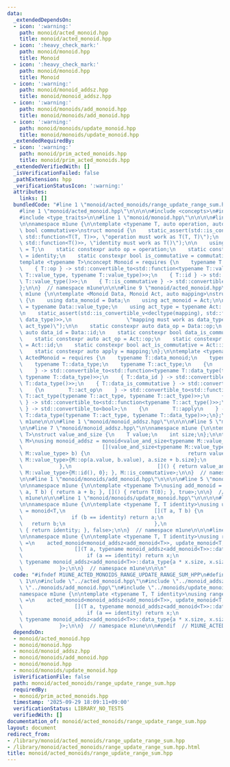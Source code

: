 ```yaml
---
data:
  _extendedDependsOn:
  - icon: ':warning:'
    path: monoid/acted_monoid.hpp
    title: monoid/acted_monoid.hpp
  - icon: ':heavy_check_mark:'
    path: monoid/monoid.hpp
    title: Monoid
  - icon: ':heavy_check_mark:'
    path: monoid/monoid.hpp
    title: Monoid
  - icon: ':warning:'
    path: monoid/monoid_addsz.hpp
    title: monoid/monoid_addsz.hpp
  - icon: ':warning:'
    path: monoid/monoids/add_monoid.hpp
    title: monoid/monoids/add_monoid.hpp
  - icon: ':warning:'
    path: monoid/monoids/update_monoid.hpp
    title: monoid/monoids/update_monoid.hpp
  _extendedRequiredBy:
  - icon: ':warning:'
    path: monoid/prim_acted_monoids.hpp
    title: monoid/prim_acted_monoids.hpp
  _extendedVerifiedWith: []
  _isVerificationFailed: false
  _pathExtension: hpp
  _verificationStatusIcon: ':warning:'
  attributes:
    links: []
  bundledCode: "#line 1 \"monoid/acted_monoids/range_update_range_sum.hpp\"\n\n\n\n\
    #line 1 \"monoid/acted_monoid.hpp\"\n\n\n\n#include <concepts>\n#include <functional>\n\
    #include <type_traits>\n\n#line 1 \"monoid/monoid.hpp\"\n\n\n\n#line 7 \"monoid/monoid.hpp\"\
    \n\nnamespace m1une {\n\ntemplate <typename T, auto operation, auto identity,\
    \ bool commutative>\nstruct monoid {\n    static_assert(std::is_convertible_v<decltype(operation),\
    \ std::function<T(T, T)>>, \"operation must work as T(T, T)\");\n    static_assert(std::is_convertible_v<decltype(identity),\
    \ std::function<T()>>, \"identity must work as T()\");\n\n    using value_type\
    \ = T;\n    static constexpr auto op = operation;\n    static constexpr auto id\
    \ = identity;\n    static constexpr bool is_commutative = commutative;\n};\n\n\
    template <typename T>\nconcept Monoid = requires {\n    typename T::value_type;\n\
    \    { T::op } -> std::convertible_to<std::function<typename T::value_type(typename\
    \ T::value_type, typename T::value_type)>>;\n    { T::id } -> std::convertible_to<std::function<typename\
    \ T::value_type()>>;\n    { T::is_commutative } -> std::convertible_to<bool>;\n\
    };\n\n}  // namespace m1une\n\n\n#line 9 \"monoid/acted_monoid.hpp\"\n\nnamespace\
    \ m1une {\n\ntemplate <Monoid Data, Monoid Act, auto mapping>\nstruct acted_monoid\
    \ {\n    using data_monoid = Data;\n    using act_monoid = Act;\n\n    using data_type\
    \ = typename Data::value_type;\n    using act_type = typename Act::value_type;\n\
    \n    static_assert(std::is_convertible_v<decltype(mapping), std::function<data_type(act_type,\
    \ data_type)>>,\n                  \"mapping must work as data_type(data_type,\
    \ act_type)\");\n\n    static constexpr auto data_op = Data::op;\n    static constexpr\
    \ auto data_id = Data::id;\n    static constexpr bool data_is_commutative = Data::is_commutative;\n\
    \    static constexpr auto act_op = Act::op;\n    static constexpr auto act_id\
    \ = Act::id;\n    static constexpr bool act_is_commutative = Act::is_commutative;\n\
    \    static constexpr auto apply = mapping;\n};\n\ntemplate <typename T>\nconcept\
    \ ActedMonoid = requires {\n    typename T::data_monoid;\n    typename T::act_monoid;\n\
    \    typename T::data_type;\n    typename T::act_type;\n    {\n        T::data_op\n\
    \    } -> std::convertible_to<std::function<typename T::data_type(typename T::data_type,\
    \ typename T::data_type)>>;\n    { T::data_id } -> std::convertible_to<std::function<typename\
    \ T::data_type()>>;\n    { T::data_is_commutative } -> std::convertible_to<bool>;\n\
    \    {\n        T::act_op\n    } -> std::convertible_to<std::function<typename\
    \ T::act_type(typename T::act_type, typename T::act_type)>>;\n    { T::act_id\
    \ } -> std::convertible_to<std::function<typename T::act_type()>>;\n    { T::act_is_commutative\
    \ } -> std::convertible_to<bool>;\n    {\n        T::apply\n    } -> std::convertible_to<std::function<typename\
    \ T::data_type(typename T::act_type, typename T::data_type)>>;\n};\n\n}  // namespace\
    \ m1une\n\n\n#line 1 \"monoid/monoid_addsz.hpp\"\n\n\n\n#line 5 \"monoid/monoid_addsz.hpp\"\
    \n\n#line 7 \"monoid/monoid_addsz.hpp\"\n\nnamespace m1une {\n\ntemplate <typename\
    \ T>\nstruct value_and_size {\n    T value;\n    int size;\n};\n\ntemplate <Monoid\
    \ M>\nusing monoid_addsz = monoid<value_and_size<typename M::value_type>,\n  \
    \                          [](value_and_size<typename M::value_type> a, value_and_size<typename\
    \ M::value_type> b) {\n                                return value_and_size<typename\
    \ M::value_type>{M::op(a.value, b.value), a.size + b.size};\n                \
    \            },\n                            []() { return value_and_size<typename\
    \ M::value_type>{M::id(), 0}; }, M::is_commutative>;\n\n}  // namespace m1une\n\
    \n\n#line 1 \"monoid/monoids/add_monoid.hpp\"\n\n\n\n#line 5 \"monoid/monoids/add_monoid.hpp\"\
    \n\nnamespace m1une {\n\ntemplate <typename T>\nusing add_monoid = monoid<T, [](T\
    \ a, T b) { return a + b; }, []() { return T(0); }, true>;\n\n}  // namespace\
    \ m1une\n\n\n#line 1 \"monoid/monoids/update_monoid.hpp\"\n\n\n\n#line 5 \"monoid/monoids/update_monoid.hpp\"\
    \n\nnamespace m1une {\n\ntemplate <typename T, T identity>\nusing update_monoid\
    \ = monoid<T,\n                             [](T a, T b) {\n                 \
    \                if (b == identity) return a;\n                              \
    \   return b;\n                             },\n                             []()\
    \ { return identity; }, false>;\n\n}  // namespace m1une\n\n\n#line 8 \"monoid/acted_monoids/range_update_range_sum.hpp\"\
    \n\nnamespace m1une {\n\ntemplate <typename T, T identity>\nusing range_update_range_sum_monoid\
    \ =\n    acted_monoid<monoid_addsz<add_monoid<T>>, update_monoid<T, identity>,\n\
    \                 [](T a, typename monoid_addsz<add_monoid<T>>::data_type x) {\n\
    \                     if (a == identity) return x;\n                     return\
    \ typename monoid_addsz<add_monoid<T>>::data_type{a * x.size, x.size};\n     \
    \            }>;\n\n}  // namespace m1une\n\n\n"
  code: "#ifndef M1UNE_ACTED_MONOIDS_RANGE_UPDATE_RANGE_SUM_HPP\n#define M1UNE_ACTED_MONOIDS_RANGE_UPDATE_RANGE_SUM_HPP\
    \ 1\n\n#include \"../acted_monoid.hpp\"\n#include \"../monoid_addsz.hpp\"\n#include\
    \ \"../monoids/add_monoid.hpp\"\n#include \"../monoids/update_monoid.hpp\"\n\n\
    namespace m1une {\n\ntemplate <typename T, T identity>\nusing range_update_range_sum_monoid\
    \ =\n    acted_monoid<monoid_addsz<add_monoid<T>>, update_monoid<T, identity>,\n\
    \                 [](T a, typename monoid_addsz<add_monoid<T>>::data_type x) {\n\
    \                     if (a == identity) return x;\n                     return\
    \ typename monoid_addsz<add_monoid<T>>::data_type{a * x.size, x.size};\n     \
    \            }>;\n\n}  // namespace m1une\n\n#endif  // M1UNE_ACTED_MONOIDS_RANGE_UPDATE_RANGE_SUM_HPP\n"
  dependsOn:
  - monoid/acted_monoid.hpp
  - monoid/monoid.hpp
  - monoid/monoid_addsz.hpp
  - monoid/monoids/add_monoid.hpp
  - monoid/monoid.hpp
  - monoid/monoids/update_monoid.hpp
  isVerificationFile: false
  path: monoid/acted_monoids/range_update_range_sum.hpp
  requiredBy:
  - monoid/prim_acted_monoids.hpp
  timestamp: '2025-09-29 18:09:11+09:00'
  verificationStatus: LIBRARY_NO_TESTS
  verifiedWith: []
documentation_of: monoid/acted_monoids/range_update_range_sum.hpp
layout: document
redirect_from:
- /library/monoid/acted_monoids/range_update_range_sum.hpp
- /library/monoid/acted_monoids/range_update_range_sum.hpp.html
title: monoid/acted_monoids/range_update_range_sum.hpp
---
```


